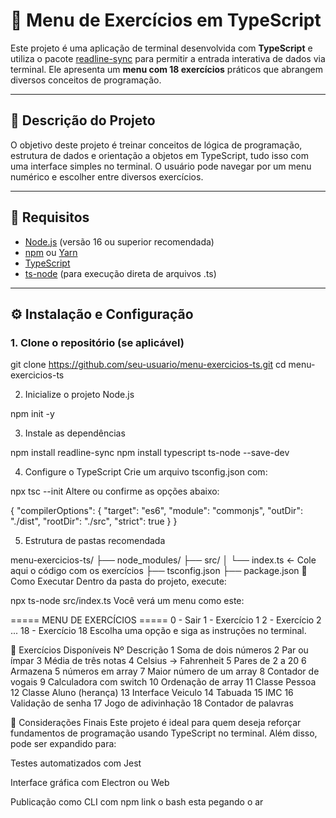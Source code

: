 # 📘 Menu de Exercícios em TypeScript

Este projeto é uma aplicação de terminal desenvolvida com **TypeScript** e utiliza o pacote [readline-sync](https://www.npmjs.com/package/readline-sync) para permitir a entrada interativa de dados via terminal. Ele apresenta um **menu com 18 exercícios** práticos que abrangem diversos conceitos de programação.

---

## 🧩 Descrição do Projeto

O objetivo deste projeto é treinar conceitos de lógica de programação, estrutura de dados e orientação a objetos em TypeScript, tudo isso com uma interface simples no terminal. O usuário pode navegar por um menu numérico e escolher entre diversos exercícios.

---

## 🧰 Requisitos

- [Node.js](https://nodejs.org/) (versão 16 ou superior recomendada)
- [npm](https://www.npmjs.com/) ou [Yarn](https://yarnpkg.com/)
- [TypeScript](https://www.typescriptlang.org/)
- [ts-node](https://typestrong.org/ts-node/) (para execução direta de arquivos .ts)

---

## ⚙️ Instalação e Configuração

### 1. Clone o repositório (se aplicável)

git clone https://github.com/seu-usuario/menu-exercicios-ts.git
cd menu-exercicios-ts

2. Inicialize o projeto Node.js

npm init -y

3. Instale as dependências

npm install readline-sync
npm install typescript ts-node --save-dev

4. Configure o TypeScript
Crie um arquivo tsconfig.json com:


npx tsc --init
Altere ou confirme as opções abaixo:


{
  "compilerOptions": {
    "target": "es6",
    "module": "commonjs",
    "outDir": "./dist",
    "rootDir": "./src",
    "strict": true
  }
}

5. Estrutura de pastas recomendada

menu-exercicios-ts/
├── node_modules/
├── src/
│   └── index.ts   ← Cole aqui o código com os exercícios
├── tsconfig.json
├── package.json
🚀 Como Executar
Dentro da pasta do projeto, execute:


npx ts-node src/index.ts
Você verá um menu como este:


===== MENU DE EXERCÍCIOS =====
0 - Sair
1 - Exercício 1
2 - Exercício 2
...
18 - Exercício 18
Escolha uma opção e siga as instruções no terminal.

🧪 Exercícios Disponíveis
Nº	Descrição
1	Soma de dois números
2	Par ou ímpar
3	Média de três notas
4	Celsius → Fahrenheit
5	Pares de 2 a 20
6	Armazena 5 números em array
7	Maior número de um array
8	Contador de vogais
9	Calculadora com switch
10	Ordenação de array
11	Classe Pessoa
12	Classe Aluno (herança)
13	Interface Veiculo
14	Tabuada
15	IMC
16	Validação de senha
17	Jogo de adivinhação
18	Contador de palavras

📌 Considerações Finais
Este projeto é ideal para quem deseja reforçar fundamentos de programação usando TypeScript no terminal. Além disso, pode ser expandido para:

Testes automatizados com Jest

Interface gráfica com Electron ou Web

Publicação como CLI com npm link o bash esta pegando o ar
